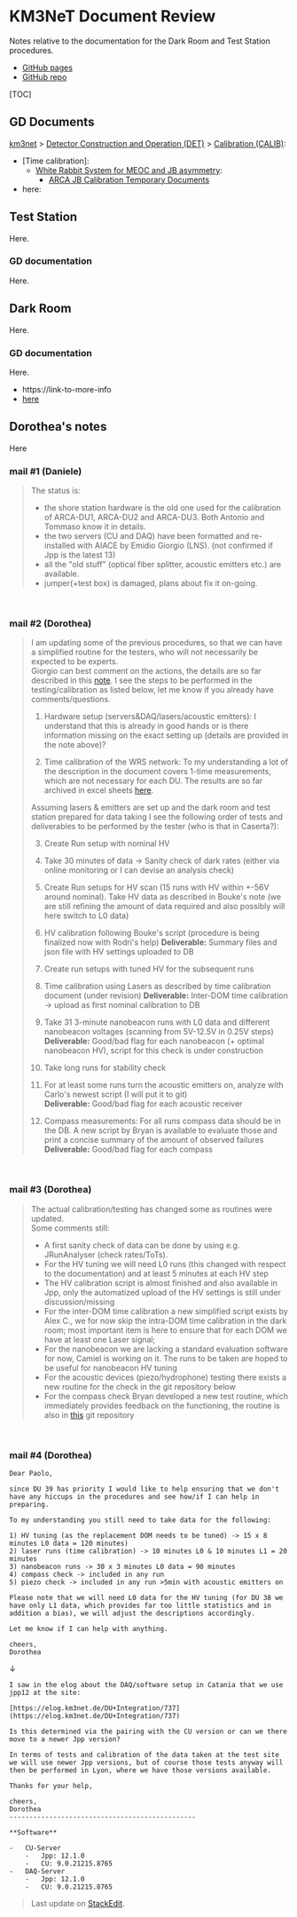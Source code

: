 
#  KM3NeT Document Review

Notes relative to the documentation for the Dark Room and Test Station procedures.

* [GitHub pages](https://sircac.github.io/md/doc_review.html)
* [GitHub repo](https://github.com/sircac/md)

[TOC]

## GD Documents

[km3net](https://drive.google.com/drive/u/1/folders/0BwpZkFK4qtbyd2k4ZGpPeDlETVE) > [Detector Construction and Operation (DET)](https://drive.google.com/drive/u/1/folders/0B6CcXapUNLNLc1hDek1VNTRXemM) > [Calibration (CALIB)](https://drive.google.com/drive/u/1/folders/0B-oDhZjfBP59d2JrSmV0Z05vdVE):
* [Time calibration]:
	* [White Rabbit System for MEOC and JB asymmetry](https://drive.google.com/drive/u/1/folders/1SD0zdDe_zZ-u2POGRsz9S84olIqT4cCH):
		* [ARCA JB Calibration Temporary Documents](https://drive.google.com/drive/u/1/folders/1HP4rDWcljWgT7PVNX9qI4qYBcoNMw29P)
* here:

##  Test Station

Here.

### GD documentation

Here.

##  Dark Room

Here.

### GD documentation

Here.

* https://link-to-more-info
* [here](https://link-to-more-infowww.google.es)


## Dorothea's notes

Here

### mail #1 (Daniele)
> The status is:
> -   the shore station hardware is the old one used for the calibration of ARCA-DU1, ARCA-DU2 and ARCA-DU3. Both Antonio and Tommaso know it in details.
> -   the two servers (CU and DAQ) have been formatted and re-installed with AIACE by Emidio Giorgio (LNS). (not confirmed if Jpp is the latest 13)
> -   all the "old stuff" (optical fiber splitter, acoustic emitters etc.) are available.
> - jumper(+test box) is damaged, plans about fix it on-going.

&nbsp;

### mail #2 (Dorothea)
> I am updating some of the previous procedures, so that we can have a simplified routine for the testers, who will not necessarily be expected to be experts.  
> Giorgio can best comment on the actions, the details are so far described in this [note](https://drive.google.com/file/d/1st4_wax7nuVBxVamRxYC1LnYRGEiLilJ/view).
> I see the steps to be performed in the testing/calibration as listed below, let me know if you already have comments/questions. 
>  
>  1) Hardware setup (servers&DAQ/lasers/acoustic emitters): I understand that this is already in good hands or is there information missing on the exact setting up (details are provided in the note above)?
>  
>  2) Time calibration of the WRS network: To my understanding a lot of the description in the document covers 1-time measurements, which are not necessary for each DU. The results are so far archived in excel sheets [here](https://drive.google.com/drive/folders/1GauYUdbD73NC1Z7hgcRqZlbxfEpNjQ4u).
>  
>  Assuming lasers & emitters are set up and the dark room and test station prepared for data taking I see the following order of tests and deliverables to be performed by the tester (who is that in Caserta?):
>  
>  3) Create Run setup with nominal HV
>  
>  4) Take 30 minutes of data -> Sanity check of dark rates (either via online monitoring or I can devise an analysis check)
>  
>  5) Create Run setups for HV scan (15 runs with HV within +-56V around nominal). Take HV data as described in Bouke's note (we are still refining the amount of data required and also possibly will here switch to L0 data)
>  
>  6) HV calibration following Bouke's script (procedure is being finalized now with Rodri's help)
**Deliverable:** Summary files and json file with HV settings uploaded to DB
>
> 7) Create run setups with tuned HV for the subsequent runs
> 
> 8) Time calibration using Lasers as described by time calibration document (under revision)
**Deliverable:** Inter-DOM time calibration -> upload as first nominal calibration to DB
>
> 9) Take 31 3-minute nanobeacon runs with L0 data and different nanobeacon voltages (scanning from 5V-12.5V in 0.25V steps)  
**Deliverable:** Good/bad flag for each nanobeacon (+ optimal nanobeacon HV), script for this check is under construction
>
> 10) Take long runs for stability check
> 
> 11) For at least some runs turn the acoustic emitters on, analyze with Carlo's newest script (I will put it to git)  
**Deliverable:** Good/bad flag for each acoustic receiver
>
> 12) Compass measurements: For all runs compass data should be in the DB. A new script by Bryan is available to evaluate those and print a concise summary of the amount of observed failures  
**Deliverable:** Good/bad flag for each compass

&nbsp;

### mail #3 (Dorothea)

> The actual calibration/testing has changed some as routines were updated.  
  Some comments still:  
> - A first sanity check of data can be done by using e.g. JRunAnalyser (check rates/ToTs).  
> - For the HV tuning we will need L0 runs (this changed with respect to the documentation) and at least 5 minutes at each HV step  
> - The HV calibration script is almost finished and also available in Jpp, only the automatized upload of the HV settings is still under discussion/missing  
> - For the inter-DOM time calibration a new simplified script exists by Alex C., we for now skip the intra-DOM time calibration in the dark room; most important item is here to ensure that for each DOM we have at least one Laser signal;  
> - For the nanobeacon we are lacking a standard evaluation software for now, Camiel is working on it. The runs to be taken are hoped to be useful for nanobeacon HV tuning  
> - For the acoustic devices (piezo/hydrophone) testing there exists a new routine for the check in the git repository below  
> - For the compass check Bryan developed a new test routine, which immediately provides feedback on the functioning, the routine is also in [this](https://git.km3net.de/calibration/du-dark-room-testing) git repository 

&nbsp;

### mail #4 (Dorothea)

```text
Dear Paolo,  
  
since DU 39 has priority I would like to help ensuring that we don't have any hiccups in the procedures and see how/if I can help in preparing.  
  
To my understanding you still need to take data for the following:  
  
1) HV tuning (as the replacement DOM needs to be tuned) -> 15 x 8 minutes L0 data = 120 minutes)  
2) laser runs (time calibration) -> 10 minutes L0 & 10 minutes L1 = 20 minutes  
3) nanobeacon runs -> 30 x 3 minutes L0 data = 90 minutes  
4) compass check -> included in any run  
5) piezo check -> included in any run >5min with acoustic emitters on  
  
Please note that we will need L0 data for the HV tuning (for DU 38 we have only L1 data, which provides far too little statistics and in addition a bias), we will adjust the descriptions accordingly.  
  
Let me know if I can help with anything.  
  
cheers,  
Dorothea
```

&darr;

```test
I saw in the elog about the DAQ/software setup in Catania that we use jpp12 at the site:  
  
[https://elog.km3net.de/DU+Integration/737](https://elog.km3net.de/DU+Integration/737)  
  
Is this determined via the pairing with the CU version or can we there move to a newer Jpp version?  
  
In terms of tests and calibration of the data taken at the test site we will use newer Jpp versions, but of course those tests anyway will then be performed in Lyon, where we have those versions available.  
  
Thanks for your help,  
  
cheers,  
Dorothea  
-----------------------------------------------  
  
**Software**

-   CU-Server
    -   Jpp: 12.1.0
    -   CU: 9.0.21215.8765
-   DAQ-Server
    -   Jpp: 12.1.0
    -   CU: 9.0.21215.8765
```


> Last update on [StackEdit](https://stackedit.io/).
<!--stackedit_data:
eyJoaXN0b3J5IjpbMjQ1NDg5NjY5LC0xNTUzMDU1NDE3LC0xMD
k0NTY5MjY1LDE1ODI2NzQ4MzcsLTEwMTI0MTUyOSwxNDA3NDk1
MjE0LC0xMzIyOTg2MTUzLDE2OTA5NDIxNjMsLTEwMjM0MjUyNT
csLTEyNTY3NTI3NzQsLTIwNzMzMTk5NzldfQ==
-->